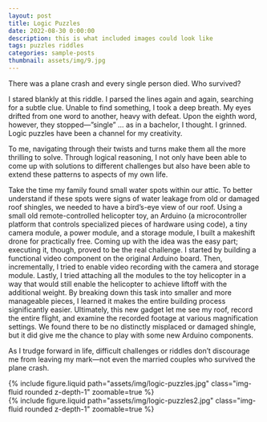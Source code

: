 ```yaml
---
layout: post
title: Logic Puzzles
date: 2022-08-30 0:00:00
description: this is what included images could look like
tags: puzzles riddles
categories: sample-posts
thumbnail: assets/img/9.jpg
---
```


There was a plane crash and every single person died. Who survived?

I stared blankly at this riddle. I parsed the lines again and again, searching for a subtle clue. Unable to find something, I took a deep breath. My eyes drifted from one word to another, heavy with defeat. Upon the eighth word, however, they stopped—”single” … as in a bachelor, I thought. I grinned. Logic puzzles have been a channel for my creativity.

To me, navigating through their twists and turns make them all the more thrilling to solve. Through logical reasoning, I not only have been able to come up with solutions to different challenges but also have been able to extend these patterns to aspects of my own life.

Take the time my family found small water spots within our attic. To better understand if these spots were signs of water leakage from old or damaged roof shingles, we needed to have a bird’s-eye view of our roof. Using a small old remote-controlled helicopter toy, an Arduino (a microcontroller platform that controls specialized pieces of hardware using code), a tiny camera module, a power module, and a storage module, I built a makeshift drone for practically free. Coming up with the idea was the easy part; executing it, though, proved to be the real challenge. I started by building a functional video component on the original Arduino board. Then, incrementally, I tried to enable video recording with the camera and storage module. Lastly, I tried attaching all the modules to the toy helicopter in a way that would still enable the helicopter to achieve liftoff with the additional weight. By breaking down this task into smaller and more manageable pieces, I learned it makes the entire building process significantly easier. Ultimately, this new gadget let me see my roof, record the entire flight, and examine the recorded footage at various magnification settings. We found there to be no distinctly misplaced or damaged shingle, but it did give me the chance to play with some new Arduino components.

As I trudge forward in life, difficult challenges or riddles don’t discourage me from leaving my mark—not even the married couples who survived the plane crash.

<div class="row mt-3">
    <div class="col-sm mt-3 mt-md-0">
        {% include figure.liquid path="assets/img/logic-puzzles.jpg" class="img-fluid rounded z-depth-1" zoomable=true %}
    </div>
    <div class="col-sm mt-3 mt-md-0">
        {% include figure.liquid path="assets/img/logic-puzzles2.jpg" class="img-fluid rounded z-depth-1" zoomable=true %}
    </div>
</div>
